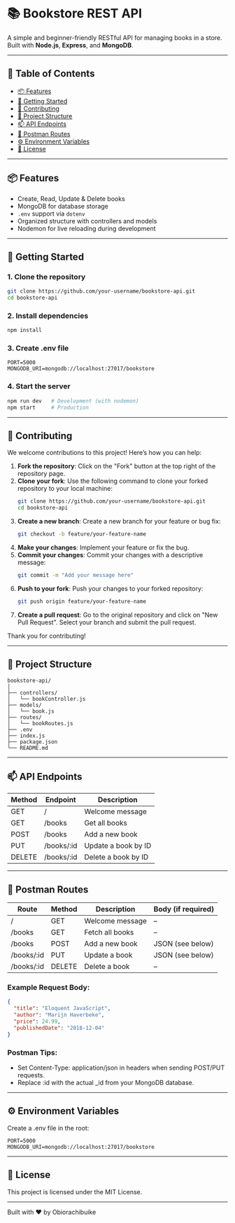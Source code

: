 
# 📚 Bookstore REST API

A simple and beginner-friendly RESTful API for managing books in a store. Built with **Node.js**, **Express**, and **MongoDB**.

---

## 📑 Table of Contents

- [📦 Features](#-features)  
- [🚀 Getting Started](#-getting-started)  
- [🤝 Contributing](#-contributing)  
- [📁 Project Structure](#-project-structure)  
- [📫 API Endpoints](#-api-endpoints)  
- [🧪 Postman Routes](#-postman-routes)  
- [⚙️ Environment Variables](#️-environment-variables)  
- [📄 License](#-license)

---

## 📦 Features

- Create, Read, Update & Delete books
- MongoDB for database storage
- `.env` support via `dotenv`
- Organized structure with controllers and models
- Nodemon for live reloading during development

---

## 🚀 Getting Started

### 1. Clone the repository

```bash
git clone https://github.com/your-username/bookstore-api.git
cd bookstore-api
```

### 2. Install dependencies

```bash
npm install
```

### 3. Create .env file

```
PORT=5000
MONGODB_URI=mongodb://localhost:27017/bookstore
```

### 4. Start the server

```bash
npm run dev   # Development (with nodemon)
npm start     # Production
```

---

## 🤝 Contributing

We welcome contributions to this project! Here’s how you can help:

1. **Fork the repository**: Click on the "Fork" button at the top right of the repository page.
2. **Clone your fork**: Use the following command to clone your forked repository to your local machine:
   ```bash
   git clone https://github.com/your-username/bookstore-api.git
   cd bookstore-api
   ```
3. **Create a new branch**: Create a new branch for your feature or bug fix:
   ```bash
   git checkout -b feature/your-feature-name
   ```
4. **Make your changes**: Implement your feature or fix the bug.
5. **Commit your changes**: Commit your changes with a descriptive message:
   ```bash
   git commit -m "Add your message here"
   ```
6. **Push to your fork**: Push your changes to your forked repository:
   ```bash
   git push origin feature/your-feature-name
   ```
7. **Create a pull request**: Go to the original repository and click on "New Pull Request". Select your branch and submit the pull request.

Thank you for contributing!

---

## 📁 Project Structure

```
bookstore-api/
│
├── controllers/
│   └── bookController.js
├── models/
│   └── book.js
├── routes/
│   └── bookRoutes.js
├── .env
├── index.js
├── package.json
└── README.md
```

---

## 📫 API Endpoints

| Method | Endpoint         | Description                     |
|--------|------------------|---------------------------------|
| GET    | /                | Welcome message                 |
| GET    | /books           | Get all books                  |
| POST   | /books           | Add a new book                 |
| PUT    | /books/:id       | Update a book by ID            |
| DELETE | /books/:id       | Delete a book by ID            |

---

## 🧪 Postman Routes

| Route         | Method | Description          | Body (if required) |
|---------------|--------|----------------------|---------------------|
| /             | GET    | Welcome message      | –                   |
| /books        | GET    | Fetch all books      | –                   |
| /books        | POST   | Add a new book       | JSON (see below)    |
| /books/:id    | PUT    | Update a book        | JSON (see below)    |
| /books/:id    | DELETE | Delete a book        | –                   |

### Example Request Body:

```json
{
  "title": "Eloquent JavaScript",
  "author": "Marijn Haverbeke",
  "price": 24.99,
  "publishedDate": "2018-12-04"
}
```

### Postman Tips:

- Set Content-Type: application/json in headers when sending POST/PUT requests.
- Replace :id with the actual _id from your MongoDB database.

---

## ⚙️ Environment Variables

Create a .env file in the root:

```
PORT=5000
MONGODB_URI=mongodb://localhost:27017/bookstore
```

---

## 📄 License

This project is licensed under the MIT License.

---

Built with ❤️ by Obiorachibuike 
```